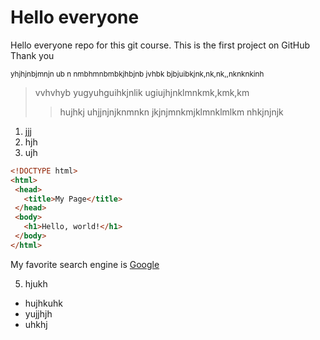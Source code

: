 # Hello everyone 
Hello everyone repo for this git course.
This is the first project on GitHub 
Thank you

<sup>yhjhjnbjmnjn ub n nmbhmnbmbkjhbjnb jvhbk bjbjuibkjnk,nk,nk,,nknknkinh</sup>
>vvhvhyb yugyuhguihkjnlik ugiujhjnklmnkmk,kmk,km
>
>>hujhkj uhjjnjnjknmnkn jkjnjmnkmjklmnklmlkm nhkjnjnjk

1. jjj
2. hjh
3. ujh

 ```html
<!DOCTYPE html>
<html>
  <head>
    <title>My Page</title>
  </head>
  <body>
    <h1>Hello, world!</h1>
  </body>
</html>
```

My favorite search engine is [Google](https://www.google.com "It's so powerful and useful")

5. hjukh

- hujhkuhk
- yujjhjh
- uhkhj

